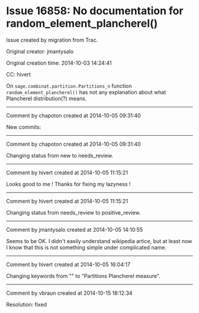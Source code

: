 # Issue 16858: No documentation for random_element_plancherel()

Issue created by migration from Trac.

Original creator: jmantysalo

Original creation time: 2014-10-03 14:24:41

CC:  hivert

On `sage.combinat.partition.Partitions_n` function `random_element_plancherel()` has not any explanation about what Plancherel distribution(?) means.



---

Comment by chapoton created at 2014-10-05 09:31:40

New commits:


---

Comment by chapoton created at 2014-10-05 09:31:40

Changing status from new to needs_review.


---

Comment by hivert created at 2014-10-05 11:15:21

Looks good to me ! Thanks for fixing my lazyness !


---

Comment by hivert created at 2014-10-05 11:15:21

Changing status from needs_review to positive_review.


---

Comment by jmantysalo created at 2014-10-05 14:10:55

Seems to be OK. I didn't easily understand wikipedia artice, but at least now I know that this is not something simple under complicated name.


---

Comment by hivert created at 2014-10-05 16:04:17

Changing keywords from "" to "Partitions Plancherel measure".


---

Comment by vbraun created at 2014-10-15 18:12:34

Resolution: fixed
